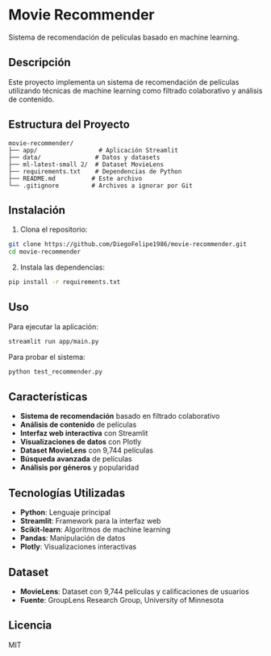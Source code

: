 # Movie Recommender

Sistema de recomendación de películas basado en machine learning.

## Descripción

Este proyecto implementa un sistema de recomendación de películas utilizando técnicas de machine learning como filtrado colaborativo y análisis de contenido.

## Estructura del Proyecto

```
movie-recommender/
├── app/                 # Aplicación Streamlit
├── data/               # Datos y datasets
├── ml-latest-small 2/  # Dataset MovieLens
├── requirements.txt    # Dependencias de Python
├── README.md          # Este archivo
└── .gitignore         # Archivos a ignorar por Git
```

## Instalación

1. Clona el repositorio:
```bash
git clone https://github.com/DiegoFelipe1986/movie-recommender.git
cd movie-recommender
```

2. Instala las dependencias:
```bash
pip install -r requirements.txt
```

## Uso

Para ejecutar la aplicación:
```bash
streamlit run app/main.py
```

Para probar el sistema:
```bash
python test_recommender.py
```

## Características

- **Sistema de recomendación** basado en filtrado colaborativo
- **Análisis de contenido** de películas
- **Interfaz web interactiva** con Streamlit
- **Visualizaciones de datos** con Plotly
- **Dataset MovieLens** con 9,744 películas
- **Búsqueda avanzada** de películas
- **Análisis por géneros** y popularidad

## Tecnologías Utilizadas

- **Python**: Lenguaje principal
- **Streamlit**: Framework para la interfaz web
- **Scikit-learn**: Algoritmos de machine learning
- **Pandas**: Manipulación de datos
- **Plotly**: Visualizaciones interactivas

## Dataset

- **MovieLens**: Dataset con 9,744 películas y calificaciones de usuarios
- **Fuente**: GroupLens Research Group, University of Minnesota

## Licencia

MIT
